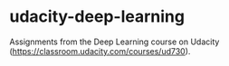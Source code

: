 # udacity-deep-learning
Assignments from the Deep Learning course on Udacity (https://classroom.udacity.com/courses/ud730).
